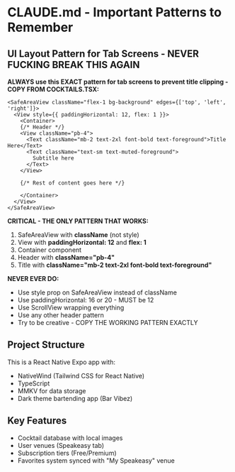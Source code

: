 # CLAUDE.md - Important Patterns to Remember

## UI Layout Pattern for Tab Screens - NEVER FUCKING BREAK THIS AGAIN

**ALWAYS use this EXACT pattern for tab screens to prevent title clipping - COPY FROM COCKTAILS.TSX:**

```tsx
<SafeAreaView className="flex-1 bg-background" edges={['top', 'left', 'right']}>
  <View style={{ paddingHorizontal: 12, flex: 1 }}>
    <Container>
    {/* Header */}
    <View className="pb-4">
      <Text className="mb-2 text-2xl font-bold text-foreground">Title Here</Text>
      <Text className="text-sm text-muted-foreground">
        Subtitle here
      </Text>
    </View>
    
    {/* Rest of content goes here */}
    
    </Container>
  </View>
</SafeAreaView>
```

**CRITICAL - THE ONLY PATTERN THAT WORKS:**
1. SafeAreaView with **className** (not style)
2. View with **paddingHorizontal: 12** and **flex: 1**
3. Container component
4. Header with **className="pb-4"**
5. Title with **className="mb-2 text-2xl font-bold text-foreground"**

**NEVER EVER DO:**
- Use style prop on SafeAreaView instead of className
- Use paddingHorizontal: 16 or 20 - MUST be 12
- Use ScrollView wrapping everything
- Use any other header pattern
- Try to be creative - COPY THE WORKING PATTERN EXACTLY

## Project Structure

This is a React Native Expo app with:
- NativeWind (Tailwind CSS for React Native)
- TypeScript
- MMKV for data storage
- Dark theme bartending app (Bar Vibez)

## Key Features
- Cocktail database with local images
- User venues (Speakeasy tab)
- Subscription tiers (Free/Premium)
- Favorites system synced with "My Speakeasy" venue